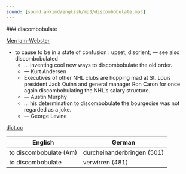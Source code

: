 ```yaml
---
sound: [sound:ankimd/english/mp3/discombobulate.mp3]
---
```


\### discombobulate

[Merriam-Webster](https://www.merriam-webster.com/dictionary/discombobulate)

- to cause to be in a state of confusion : upset, disorient, — see also discombobulated
    - … inventing cool new ways to discombobulate the old order.
    - — Kurt Andersen
    - Executives of other NHL clubs are hopping mad at St. Louis president Jack Quinn and general manager Ron Caron for once again discombobulating the NHL's salary structure.
    - — Austin Murphy
    - … his determination to discombobulate the bourgeoise was not regarded as a joke.
    - — George Levine

[dict.cc](https://www.dict.cc/discombobulate)

| English        | German       |
| -------------- | ------------ |
| to discombobulate (Am) | durcheinanderbringen (501) |
| to discombobulate | verwirren (481) |
